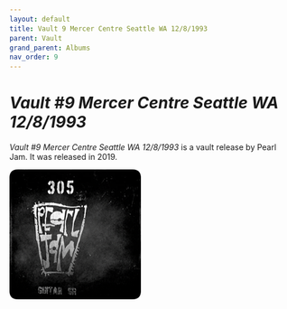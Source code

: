 ```yaml
---
layout: default
title: Vault 9 Mercer Centre Seattle WA 12/8/1993
parent: Vault
grand_parent: Albums
nav_order: 9
---
```


# *Vault #9 Mercer Centre Seattle WA 12/8/1993*

*Vault #9 Mercer Centre Seattle WA 12/8/1993* is a vault release by Pearl Jam. It was released in 2019.

<img src="/assets/album-images/vault/vault9-cover.png" alt="Vault #9 album cover" width="233" height="230"> 

